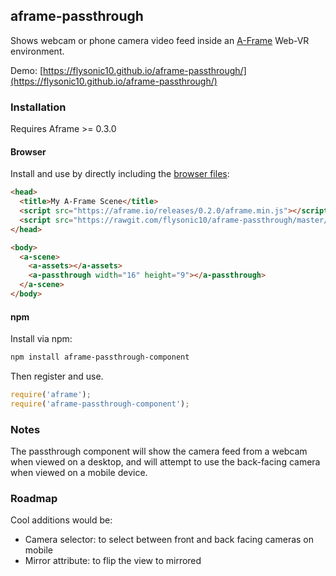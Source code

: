 ## aframe-passthrough

Shows webcam or phone camera video feed inside an [A-Frame](https://aframe.io) Web-VR environment.

Demo: [https://flysonic10.github.io/aframe-passthrough/](https://flysonic10.github.io/aframe-passthrough/)

### Installation

Requires Aframe >= 0.3.0

#### Browser

Install and use by directly including the [browser files](dist):

```html
<head>
  <title>My A-Frame Scene</title>
  <script src="https://aframe.io/releases/0.2.0/aframe.min.js"></script>
  <script src="https://rawgit.com/flysonic10/aframe-passthrough/master/dist/aframe-passthrough-component.min.js"></script>
</head>

<body>
  <a-scene>
    <a-assets></a-assets>
    <a-passthrough width="16" height="9"></a-passthrough>
  </a-scene>
</body>
```

#### npm

Install via npm:

```bash
npm install aframe-passthrough-component
```

Then register and use.

```js
require('aframe');
require('aframe-passthrough-component');
```

### Notes   
The passthrough component will show the camera feed from a webcam when viewed on a desktop, and will attempt to use the back-facing camera when viewed on a mobile device.

### Roadmap  
Cool additions would be:

- Camera selector: to select between front and back facing cameras on mobile
- Mirror attribute: to flip the view to mirrored